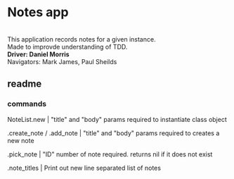 <b><h1>Notes app</h1></b>
  <br>
This application records notes for a given instance.<br>
Made to improvde understanding of TDD.<br>
<b>Driver: Daniel Morris</b><br>
Navigators: Mark James, Paul Sheilds 
<h2>readme</h2>

<h3>commands</h3>
NoteList.new | "title" and "body" params required to instantiate class object<br>

.create_note / .add_note | "title" and "body" params required to creates a new note<br>

.pick_note | "ID" number of note required. returns nil if it does not exist<br>

.note_titles | Print out new line separated list of notes
